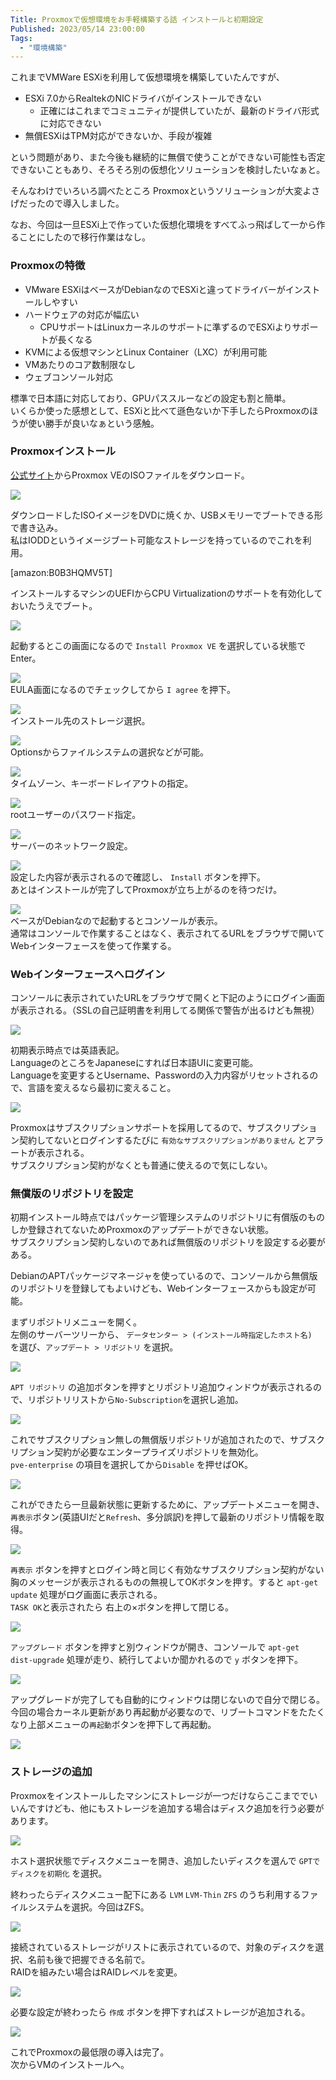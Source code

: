 ```yaml
---
Title: Proxmoxで仮想環境をお手軽構築する話 インストールと初期設定
Published: 2023/05/14 23:00:00
Tags:
  - "環境構築"
---
```


これまでVMWare ESXiを利用して仮想環境を構築していたんですが、
- ESXi 7.0からRealtekのNICドライバがインストールできない
  - 正確にはこれまでコミュニティが提供していたが、最新のドライバ形式に対応できない
- 無償ESXiはTPM対応ができないか、手段が複雑
 
という問題があり、また今後も継続的に無償で使うことができない可能性も否定できないこともあり、そろそろ別の仮想化ソリューションを検討したいなぁと。  

そんなわけでいろいろ調べたところ Proxmoxというソリューションが大変よさげだったので導入しました。  

なお、今回は一旦ESXi上で作っていた仮想化環境をすべてふっ飛ばして一から作ることにしたので移行作業はなし。  

<!-- more -->

### Proxmoxの特徴
- VMware ESXiはベースがDebianなのでESXiと違ってドライバーがインストールしやすい
- ハードウェアの対応が幅広い
  - CPUサポートはLinuxカーネルのサポートに準ずるのでESXiよりサポートが長くなる
- KVMによる仮想マシンとLinux Container（LXC）が利用可能
- VMあたりのコア数制限なし
- ウェブコンソール対応  

標準で日本語に対応しており、GPUパススルーなどの設定も割と簡単。  
いくらか使った感想として、ESXiと比べて遜色ないか下手したらProxmoxのほうが使い勝手が良いなぁという感触。  


### Proxmoxインストール

[公式サイト](https://proxmox.com/en/downloads)からProxmox VEのISOファイルをダウンロード。  

![](proxmoxdownload.jpg)  

ダウンロードしたISOイメージをDVDに焼くか、USBメモリーでブートできる形で書き込み。  
私はIODDというイメージブート可能なストレージを持っているのでこれを利用。  

[amazon:B0B3HQMV5T]

インストールするマシンのUEFIからCPU Virtualizationのサポートを有効化しておいたうえでブート。  

![](proxmoxinstall1.jpg)  

起動するとこの画面になるので `Install Proxmox VE` を選択している状態でEnter。  

![](proxmoxinstall2.jpg)  
EULA画面になるのでチェックしてから `I agree` を押下。  

![](proxmoxinstall3.jpg)  
インストール先のストレージ選択。  

![](proxmoxinstall4.jpg)  
Optionsからファイルシステムの選択などが可能。  

![](proxmoxinstall5.jpg)  
タイムゾーン、キーボードレイアウトの指定。  

![](proxmoxinstall6.jpg)  
rootユーザーのパスワード指定。  

![](proxmoxinstall7.jpg)  
サーバーのネットワーク設定。  

![](proxmoxinstall8.jpg)  
設定した内容が表示されるので確認し、 `Install` ボタンを押下。  
あとはインストールが完了してProxmoxが立ち上がるのを待つだけ。  

![](proxmoxinstall9.jpg)  
ベースがDebianなので起動するとコンソールが表示。  
通常はコンソールで作業することはなく、表示されてるURLをブラウザで開いてWebインターフェースを使って作業する。  

### Webインターフェースへログイン

コンソールに表示されていたURLをブラウザで開くと下記のようにログイン画面が表示される。（SSLの自己証明書を利用してる関係で警告が出るけども無視）  

![](web_login.jpg)  

初期表示時点では英語表記。  
LanguageのところをJapaneseにすれば日本語UIに変更可能。  
Languageを変更するとUsername、Passwordの入力内容がリセットされるので、言語を変えるなら最初に変えること。  

![](web_logined.jpg)  

Proxmoxはサブスクリプションサポートを採用してるので、サブスクリプション契約してないとログインするたびに `有効なサブスクリプションがありません` とアラートが表示される。  
サブスクリプション契約がなくとも普通に使えるので気にしない。  

### 無償版のリポジトリを設定  

初期インストール時点ではパッケージ管理システムのリポジトリに有償版のものしか登録されてないためProxmoxのアップデートができない状態。  
サブスクリプション契約しないのであれば無償版のリポジトリを設定する必要がある。  

DebianのAPTパッケージマネージャを使っているので、コンソールから無償版のリポジトリを登録してもよいけども、Webインターフェースからも設定が可能。  

まずリポジトリメニューを開く。  
左側のサーバーツリーから、 `データセンター > (インストール時指定したホスト名) ` を選び、`アップデート > リポジトリ` を選択。  

![](repository1.jpg)  

`APT リポジトリ` の追加ボタンを押すとリポジトリ追加ウィンドウが表示されるので、リポジトリリストから`No-Subscription`を選択し追加。  

![](repository2.jpg)  

これでサブスクリプション無しの無償版リポジトリが追加されたので、サブスクリプション契約が必要なエンタープライズリポジトリを無効化。  
`pve-enterprise` の項目を選択してから`Disable` を押せばOK。  

![](repository3.jpg)  

これができたら一旦最新状態に更新するために、アップデートメニューを開き、 `再表示`ボタン(英語UIだと`Refresh`、多分誤訳)を押して最新のリポジトリ情報を取得。  

![](repository4.jpg)  

`再表示` ボタンを押すとログイン時と同じく有効なサブスクリプション契約がない胸のメッセージが表示されるものの無視してOKボタンを押す。すると `apt-get update` 処理がログ画面に表示される。  
`TASK OK`と表示されたら 右上の×ボタンを押して閉じる。  

![](repository5.jpg)  

`アップグレード` ボタンを押すと別ウィンドウが開き、コンソールで `apt-get dist-upgrade` 処理が走り、続行してよいか聞かれるので `y` ボタンを押下。  

![](repository6.jpg)  

アップグレードが完了しても自動的にウィンドウは閉じないので自分で閉じる。今回の場合カーネル更新があり再起動が必要なので、リブートコマンドをたたくなり上部メニューの`再起動`ボタンを押下して再起動。  


![](repository7.jpg)  

### ストレージの追加  
Proxmoxをインストールしたマシンにストレージが一つだけならここまででいいんですけども、他にもストレージを追加する場合はディスク追加を行う必要があります。  

![](adddisk1.jpg)  

ホスト選択状態でディスクメニューを開き、追加したいディスクを選んで `GPTでディスクを初期化` を選択。  

終わったらディスクメニュー配下にある `LVM` `LVM-Thin` `ZFS` のうち利用するファイルシステムを選択。今回はZFS。    

![](adddisk2.jpg)  

接続されているストレージがリストに表示されているので、対象のディスクを選択、名前も後で把握できる名前で。  
RAIDを組みたい場合はRAIDレベルを変更。  

![](adddisk3.jpg)  

必要な設定が終わったら `作成` ボタンを押下すればストレージが追加される。  

![](adddisk4.jpg)  




これでProxmoxの最低限の導入は完了。  
次からVMのインストールへ。  

